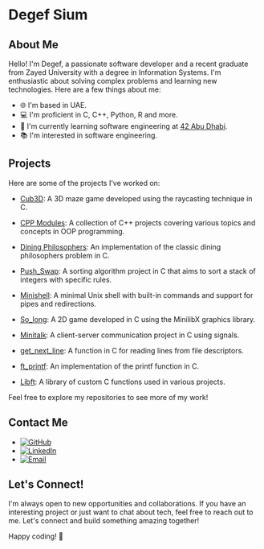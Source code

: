<!-- Include Font Awesome CSS -->
<link rel="stylesheet" href="https://cdnjs.cloudflare.com/ajax/libs/font-awesome/5.15.3/css/all.min.css">

# Degef Sium

## About Me

Hello! I'm Degef, a passionate software developer and a recent graduate from Zayed University with a degree in Information Systems. I'm enthusiastic about solving complex problems and learning new technologies. Here are a few things about me:
- 🌐 I'm based in UAE.
- 💻 I'm proficient in C, C++, Python, R and more.
- 🌱 I'm currently learning software engineering at [42 Abu Dhabi](https://42abudhabi.ae/?utm_source=Google&utm_medium=search&utm_campaign=42ADSearchBrand&gad=1&gclid=Cj0KCQjwpc-oBhCGARIsAH6ote-TmYStgQ-9cWZxrRKhP6rW7guni2zqoy1XfF_HCdkkTIPdhHabrYgaAlPCEALw_wcB).
- 📚 I'm interested in software engineering.

## Projects

Here are some of the projects I've worked on:

- [Cub3D](https://github.com/Degef/Cub3D): A 3D maze game developed using the raycasting technique in C.

- [CPP Modules](https://github.com/Degef/CPP-Modules): A collection of C++ projects covering various topics and concepts in OOP programming.
  
- [Dining Philosophers](https://github.com/Degef/Philosophers): An implementation of the classic dining philosophers problem in C.
  
- [Push_Swap](https://github.com/Degef/Push_Swap): A sorting algorithm project in C that aims to sort a stack of integers with specific rules.
  
- [Minishell](https://github.com/Degef/Minishell): A minimal Unix shell with built-in commands and support for pipes and redirections.
  
- [So_long](https://github.com/Degef/So_long): A 2D game developed in C using the MinilibX graphics library.
  
- [Minitalk](https://github.com/Degef/Minitalk): A client-server communication project in C using signals.
  
- [get_next_line](https://github.com/Degef/get_next_line): A function in C for reading lines from file descriptors.
  
- [ft_printf](https://github.com/Degef/ft_printf): An implementation of the printf function in C.
  
- [Libft](https://github.com/Degef/Libft): A library of custom C functions used in various projects.

Feel free to explore my repositories to see more of my work!

## Contact Me

- [![GitHub](https://img.shields.io/badge/GitHub-Profile-brightgreen)](https://github.com/Degef)
- [![LinkedIn](https://img.shields.io/badge/LinkedIn-Connect-blue?logo=linkedin)](https://www.linkedin.com/in/45756-1992113degef-sium)
- [![Email](https://img.shields.io/badge/Email-Contact-red?logo=email)](degef.sium.g@gmail.com)

## Let's Connect!

I'm always open to new opportunities and collaborations. If you have an interesting project or just want to chat about tech, feel free to reach out to me. Let's connect and build something amazing together!

Happy coding! 🚀
